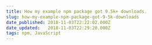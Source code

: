 ```yaml
---
title: How my example npm package got 9.5k+ downloads.
slug: how-my-example-npm-package-got-9-5k-downloads
date_published: 2018-11-03T22:22:02.000Z
date_updated:   2018-11-03T22:29:20.000Z
tags: npm, JavaScript
---
```



